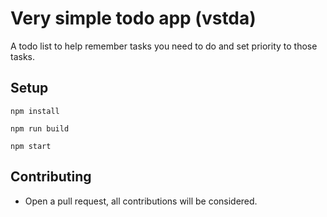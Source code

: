 # Very simple todo app (vstda)

A todo list to help remember tasks you need to do and set priority to those tasks.

## Setup

```
npm install
```
```
npm run build
```
```
npm start
```

## Contributing

* Open a pull request, all contributions will be considered.
